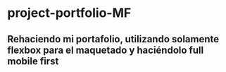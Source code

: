 # project-portfolio-MF

## Rehaciendo mi portafolio, utilizando solamente flexbox para el maquetado y haciéndolo full mobile first
